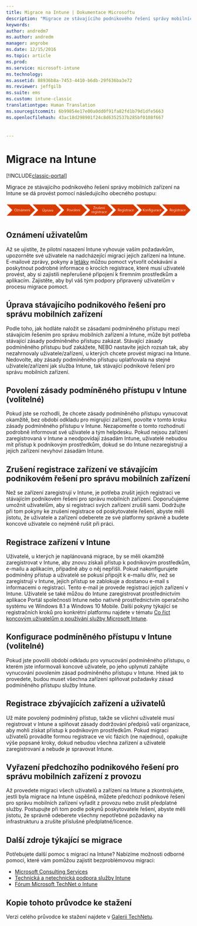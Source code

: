 ```yaml
---
title: Migrace na Intune | Dokumentace Microsoftu
description: "Migrace ze stávajícího podnikového řešení správy mobilních zařízení na Intune se dá provést pomocí následujícího obecného postupu."
keywords: 
author: andredm7
ms.author: andredm
manager: angrobe
ms.date: 12/15/2016
ms.topic: article
ms.prod: 
ms.service: microsoft-intune
ms.technology: 
ms.assetid: 88936b8a-7453-4410-b6db-29f636ba3e72
ms.reviewer: jeffgilb
ms.suite: ems
ms.custom: intune-classic
translationtype: Human Translation
ms.sourcegitcommit: 6b99854e17e00a0dd0f91fa82fd1b79d1dfe5663
ms.openlocfilehash: 43ac18d298901f24c8d6352537b285bf0108f667


---
```


# <a name="migrate-to-intune"></a>Migrace na Intune

[!INCLUDE[classic-portal](../includes/classic-portal.md)]

Migrace ze stávajícího podnikového řešení správy mobilních zařízení na Intune se dá provést pomocí následujícího obecného postupu:

![Kroky pro migraci na Intune](./media/migrate-intune-steps.png)

## <a name="notify-users"></a>Oznámení uživatelům

Až se ujistíte, že pilotní nasazení Intune vyhovuje vaším požadavkům, upozorněte své uživatele na nadcházející migraci jejich zařízení na Intune. E-mailové zprávy, pokyny a [letáky](https://gallery.technet.microsoft.com/Intune-End-User-Enrollment-3a0c9b0c?WT.mc_id=Blog_Intune_General_PCIT) můžou pomoct vytvořit očekávání a poskytnout podrobné informace o krocích registrace, které musí uživatelé provést, aby si zajistili nepřerušené připojení k firemním prostředkům a aplikacím. Zajistěte, aby byl váš tým podpory připravený uživatelům v procesu migrace pomoct.

## <a name="modify-your-existing-enterprise-mobility-management-solution"></a>Úprava stávajícího podnikového řešení pro správu mobilních zařízení

Podle toho, jak hodláte naložit se zásadami podmíněného přístupu mezi stávajícím řešením pro správu mobilních zařízení a Intune, může být potřeba stávající zásady podmíněného přístupu zakázat. Stávající zásady podmíněného přístupu buď zakážete, NEBO nastavíte jejich rozsah tak, aby nezahrnovaly uživatele/zařízení, u kterých chcete provést migraci na Intune.  Nedovolte, aby zásady podmíněného přístupu uplatňovala na stejné uživatele/zařízení jak služba Intune, tak stávající podnikové řešení pro správu mobilních zařízení.

## <a name="enable-intune-conditional-access-policy-optional"></a>Povolení zásady podmíněného přístupu v Intune (volitelné)

Pokud jste se rozhodli, že chcete zásady podmíněného přístupu vynucovat okamžitě, bez období odkladu pro migrující zařízení, povolte v tomto kroku zásady podmíněného přístupu v Intune.  Nezapomeňte o tomto rozhodnutí podrobně informovat své uživatele a tým helpdesku.  Pokud nejsou zařízení zaregistrovaná v Intune a neodpovídají zásadám Intune, uživatelé nebudou mít přístup k podnikovým prostředkům, dokud se do Intune nezaregistrují a jejich zařízení nevyhoví zásadám Intune.

## <a name="unenrolling-devices-from-your-existing-enterprise-mobility-management-solution"></a>Zrušení registrace zařízení ve stávajícím podnikovém řešení pro správu mobilních zařízení

Než se zařízení zaregistrují v Intune, je potřeba zrušit jejich registraci ve stávajícím podnikovém řešení pro správu mobilních zařízení. Doporučujeme umožnit uživatelům, aby si registraci svých zařízení zrušili sami.  Dodržujte při tom pokyny ke zrušení registrace od poskytovatele řešení, abyste měli jistotu, že uživatele a zařízení odeberete ze své platformy správně a budete koncové uživatele co nejméně rušit při práci.

## <a name="enrolling-devices-in-intune"></a>Registrace zařízení v Intune

Uživatelé, u kterých je naplánovaná migrace, by se měli okamžitě zaregistrovat v Intune, aby znovu získali přístup k podnikovým prostředkům, e-mailu a aplikacím, případně aby o něj nepřišli. Pokud nakonfigurujete podmíněný přístup a uživatelé se pokusí připojit k e-mailu dřív, než se zaregistrují v Intune, jejich přístup se zablokuje a dostanou e-mail s informacemi o registraci. Tento e-mail je provede registrací jejich zařízení v Intune.  Uživatelé se také můžou do Intune zaregistrovat prostřednictvím aplikace Portál společnosti Intune nebo nativně prostřednictvím operačního systému ve Windows 8.1 a Windows 10 Mobile. Další pokyny týkající se registračních kroků pro konkrétní platformu najdete v tématu [Co říct koncovým uživatelům o používání služby Microsoft Intune](/intune/deploy-use/how-to-educate-your-end-users-about-microsoft-intune).

## <a name="configure-intune-conditional-access-optional"></a>Konfigurace podmíněného přístupu v Intune (volitelné)

Pokud jste povolili období odkladu pro vynucování podmíněného přístupu, o kterém jste informovali koncové uživatele, po jeho uplynutí zahájíte vynucování povolením zásad podmíněného přístupu v Intune. Hned jak to provedete, budou muset všechna zařízení splňovat požadavky zásad podmíněného přístupu služby Intune.

## <a name="enroll-remaining-devices-and-users"></a>Registrace zbývajících zařízení a uživatelů

Už máte povolený podmíněný přístup, takže se všichni uživatelé musí registrovat v Intune a splňovat zásady dodržování předpisů vaší organizace, aby mohli získat přístup k podnikovým prostředkům. Pokud migraci uživatelů provádíte formou registrace ve víc fázích (ne najednou), opakujte výše popsané kroky, dokud nebudou všechna zařízení a uživatelé zaregistrovaní a nebude je spravovat Intune.

## <a name="retire-the-previous-enterprise-mobility-management-solution"></a>Vyřazení předchozího podnikového řešení pro správu mobilních zařízení z provozu

Až provedete migraci všech uživatelů a zařízení na Intune a zkontrolujete, jestli byla migrace na Intune úspěšná, můžete předchozí podnikové řešení pro správu mobilních zařízení vyřadit z provozu nebo zrušit předplatné služby. Postupujte při tom podle pokynů poskytovatele řešení, abyste měli jistotu, že správně odeberete všechny nepotřebné požadavky na infrastrukturu a zrušíte příslušné předplatné/licence.

## <a name="additional-migration-resources"></a>Další zdroje týkající se migrace

Potřebujete další pomoc s migrací na Intune? Nabízíme možnosti odborné pomoci, které vám pomůžou zajistit bezproblémovou migraci:

<!--- - [Microsoft Intune Onboarding](/em/solutions/fasttrack-center-benefit-for-enterprise-mobility-suite-ems)--->
- [Microsoft Consulting Services](https://www.microsoft.com/en-us/microsoftservices/default.aspx)
- [Technická a netechnická podpora služby Intune](/intune/troubleshoot/how-to-get-support-for-microsoft-intune)
- [Fórum Microsoft TechNet o Intune](https://social.technet.microsoft.com/Forums/en-US/home?forum=microsoftintuneprod)

## <a name="get-a-downloadable-copy-of-this-guide"></a>Kopie tohoto průvodce ke stažení

Verzi celého průvodce ke stažení najdete v [Galerii TechNetu](https://gallery.technet.microsoft.com/Migrating-to-Intune-ea439387).



<!--HONumber=Feb17_HO3-->


